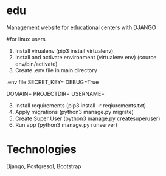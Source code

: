 # edu

Management website for educational centers with DJANGO

#for linux users

1. Install virualenv (pip3 install virtualenv)
2. Install and activate environment (virtualenv env) (source env/bin/activate)
3. Create .env file in main directory

.env file
SECRET_KEY=
DEBUG=True

<!-- No need to fill when debug is true -->

DOMAIN=
PROJECTDIR=
USERNAME=

<!--  -->

3. Install requirements (pip3 install -r reqiurements.txt)
4. Apply migrations (python3 manage.py migrate)
5. Create Super User (python3 manage.py createsuperuser)
6. Run app (python3 manage.py runserver)

# Technologies
Django, Postgresql, Bootstrap
